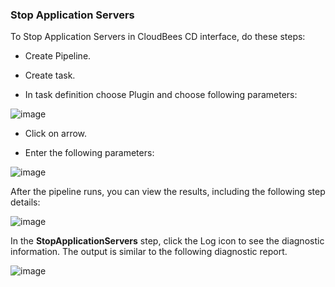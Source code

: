 
### Stop Application Servers

To Stop Application Servers in CloudBees CD interface, do these steps:

* Create Pipeline.

* Create task.

* In task definition choose Plugin and choose following parameters:

![image](images/StopApplicationServers/PipelinePicker.png)

* Click on arrow.

* Enter the following parameters:

![image](images/StopApplicationServers/PipelineConfig.png)


After the pipeline runs, you can view the results, including the following step details:

![image](images/StopApplicationServers/PipelineResult.png)

In the **StopApplicationServers** step, click the Log icon to see the diagnostic information. The output is similar to the following diagnostic report.

![image](images/StopApplicationServers/PipelineLog.png)

